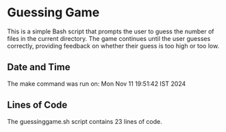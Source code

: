 # Guessing Game

This is a simple Bash script that prompts the user to guess the number of files in the current directory. The game continues until the user guesses correctly, providing feedback on whether their guess is too high or too low.

## Date and Time
The make command was run on: Mon Nov 11 19:51:42 IST 2024

## Lines of Code
The guessinggame.sh script contains 23 lines of code.
